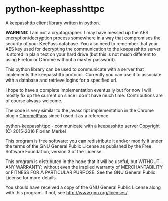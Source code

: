 # python-keephasshttpc
A keepasshttp client library written in python.

**WARNING:** I am not a cryptographer. I may have messed up the AES encryption/decryption process somewhere in a way that compromises the security of your KeePass database. You also need to remember that your AES key used for decrypting the communication to the keepasshttp server is stored in plain text on your hard drive (but this is not much different to using Firefox or Chrome without a master password).

This python library can be used to communicate with a server that implements the keepasshttp protocol.
Currently you can use it to associate with a database and retrieve logins for a specified url.

I hope to have a complete implementation eventually but for now I will mostly fix up the current on since I don't have much time.
Contributions are of course always welcome.

The code is very similar to the javascript implementation in the Chrome plugin [ChromeIPass](https://github.com/pfn/passifox) since I used it as a reference.


python-keepasshttpc - communicate with a keepasshttp server
Copyright (C) 2015-2016  Florian Merkel

This program is free software: you can redistribute it and/or modify
it under the terms of the GNU General Public License as published by
the Free Software Foundation, version 3 of the License.

This program is distributed in the hope that it will be useful,
but WITHOUT ANY WARRANTY; without even the implied warranty of
MERCHANTABILITY or FITNESS FOR A PARTICULAR PURPOSE.  See the
GNU General Public License for more details.

You should have received a copy of the GNU General Public License
along with this program.  If not, see <http://www.gnu.org/licenses/>.
